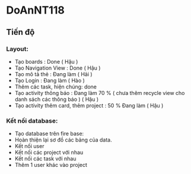 # DoAnNT118

## Tiến độ 
### Layout: 
- Tạo boards : Done ( Hậu ) 
- Tạo Navigation View : Done ( Hậu ) 
- Tạo mô tả thẻ : Đang làm ( Hải )  
- Tạo Login : Đang làm ( Hào ) 
- Thêm các task, hiện chúng: done
- Tạo activity thông báo : Đang làm 70 % ( chưa thêm recycle view cho danh sách các thông báo )  ( Hậu )  
- Tạo activity thêm card, thêm project : 50 % Đang làm ( Hậu ) 
### Kết nối database:
- Tạo database trên fire base:
- Hoàn thiện lại sơ đồ các bảng của data.
- Kết nối user
- Kết nối các project với nhau
- Kết nối các task với nhau
- Thêm 1 user khác vào project 
